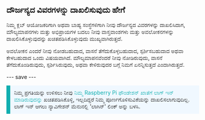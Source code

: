 ## ದೌರ್ಜನ್ಯದ ವಿವರಗಳನ್ನು ದಾಖಲಿಸುವುದು ಹೇಗೆ

ನಿಮ್ಮ ಕ್ಲಬ್ ಆಯೋಜಕರಿಗಾಗಿ ಅಥವಾ ಬಾಹ್ಯ ಸಂಸ್ಥೆಗಳಿಗಾಗಿ ನೀವು ದೌರ್ಜನ್ಯದ ವಿವರಗಳನ್ನು ದಾಖಲಿಸಿದಾಗ, ಮೌಲ್ಯಮಾಪನಗಳು ಮತ್ತು ಅಭಿಪ್ರಾಯಗಳ ಬದಲು ನೀವು ವಾಸ್ತವಾಂಶಗಳು ಮತ್ತು ಅವಲೋಕನಗಳನ್ನು ದಾಖಲಿಸಿಕೊಳ್ಳುವುದನ್ನು ಖಚಿತಪಡಿಸಿಕೊಳ್ಳುವುದು ಮುಖ್ಯವಾಗಿರುತ್ತದೆ.

ಅವಲೋಕನ ಎಂದರೆ ನೀವು ನೋಡಬಹುದಾದ, ವಾಸನೆ ತೆಗೆದುಕೊಳ್ಳಬಹುದಾದ, ಸ್ಪರ್ಶಿಸಬಹುದಾದ ಅಥವಾ ಕೇಳಬಹುದಾದ ಒಂದು ವಿಷಯವಾಗಿದೆ. ಮೌಲ್ಯಮಾಪನವೆಂದರೆ ನೀವು ನೋಡಿರುವುದು, ವಾಸನೆ ತೆಗೆದುಕೊಂಡಿರುವುದು, ಸ್ಪರ್ಶಿಸಿರುವುದು, ಅಥವಾ ಕೇಳಿರುವುದರ ಬಗ್ಗೆ ನಿಮಗೆ ಏನನ್ನಿಸುತ್ತದೆ ಎಂದಾಗಿರುತ್ತದೆ.

--- save ---

<p style="border-left: solid; border-width:10px; border-color: #0faeb0; background-color: aliceblue; padding: 10px;">
ನಿಮ್ಮ ಪ್ರಗತಿಯನ್ನು ಉಳಿಸಲು ನೀವು <span style="color: #0faeb0"> ನಿಮ್ಮ Raspberry Pi ಫೌಂಡೇಶನ್ ಖಾತೆಗೆ ಲಾಗ್ ಇನ್ ಮಾಡಿರುವುದನ್ನು</span> ಖಚಿತಪಡಿಸಿಕೊಳ್ಳಿ, ಇಲ್ಲದಿದ್ದರೆ ನಿಮ್ಮ ಪೂರ್ಣಗೊಳಿಸುವಿಕೆಯನ್ನು ದಾಖಲಿಸಲಾಗುವುದಿಲ್ಲ. ಲಾಗ್ ಇನ್ ಆಗಲು ನ್ಯಾವಿಗೇಶನ್ ಮೆನುನಲ್ಲಿ 'ಲಾಗಿನ್' ಲಿಂಕ್ ಅನ್ನು ಬಳಸಿ.
</p>
